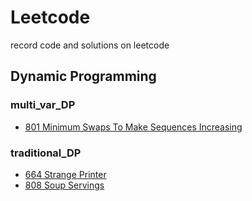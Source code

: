 # Leetcode

record code and solutions on leetcode

## Dynamic Programming

### multi_var_DP

- [801 Minimum Swaps To Make Sequences Increasing](/DP/multivarDP/801.md)

### traditional_DP

- [664 Strange Printer](/DP/traditionalDP/664.md)
- [808 Soup Servings](/DP/traditionalDP/808.md)